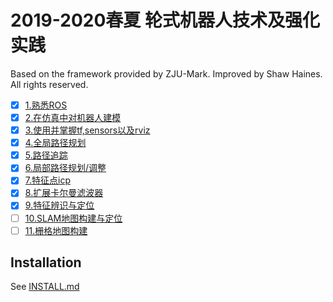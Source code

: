 # 2019-2020春夏 轮式机器人技术及强化实践

Based on the framework provided by ZJU-Mark.
Improved by Shaw Haines. All rights reserved.

* [x] [1.熟悉ROS](document/1_tutorials.md)
* [x] [2.在仿真中对机器人建模](document/2_models.md)
* [x] [3.使用并掌握tf,sensors以及rviz](document/3_sensors.md)
* [x] [4.全局路径规划](document/4_pathplan.md)
* [x] [5.路径追踪]()
* [x] [6.局部路径规划/调整](document/6_localplan.md)
* [x] [7.特征点icp](document/7_icp.md)
* [x] [8.扩展卡尔曼滤波器](document/8_ekf.md)
* [x] [9.特征辨识与定位](document/9_ekf_lm.md)
* [ ] [10.SLAM地图构建与定位](document/10_ekf_slam.md)
* [ ] [11.栅格地图构建](document/11_mapping.md)

## Installation

See [INSTALL.md](./INSTALL.md)